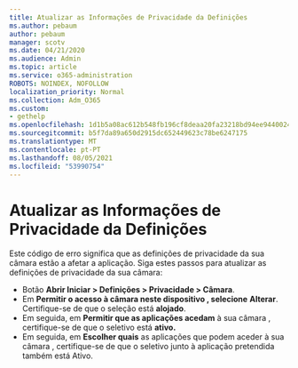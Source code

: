 ```yaml
---
title: Atualizar as Informações de Privacidade da Definições
ms.author: pebaum
author: pebaum
manager: scotv
ms.date: 04/21/2020
ms.audience: Admin
ms.topic: article
ms.service: o365-administration
ROBOTS: NOINDEX, NOFOLLOW
localization_priority: Normal
ms.collection: Adm_O365
ms.custom:
- gethelp
ms.openlocfilehash: 1d1b5a08ac612b548fb196cf8deaa20fa23218bd94ee9440024d7b1b7561c7b1
ms.sourcegitcommit: b5f7da89a650d2915dc652449623c78be6247175
ms.translationtype: MT
ms.contentlocale: pt-PT
ms.lasthandoff: 08/05/2021
ms.locfileid: "53990754"
---
```

# <a name="update-your-cameras-privacy-settings"></a>Atualizar as Informações de Privacidade da Definições

Este código de erro significa que as definições de privacidade da sua câmara estão a afetar a aplicação. Siga estes passos para atualizar as definições de privacidade da sua câmara:

- Botão **Abrir Iniciar > Definições > Privacidade > Câmara**.
- Em **Permitir o acesso à câmara neste dispositivo , selecione** **Alterar**. Certifique-se de que o seleção está **alojado**.
- Em seguida, em **Permitir que as aplicações acedam** à sua câmara , certifique-se de que o seletivo está **ativo.**
- Em seguida, em **Escolher quais** as aplicações que podem aceder à sua câmara , certifique-se de que o seletivo junto à aplicação pretendida também está Ativo.

